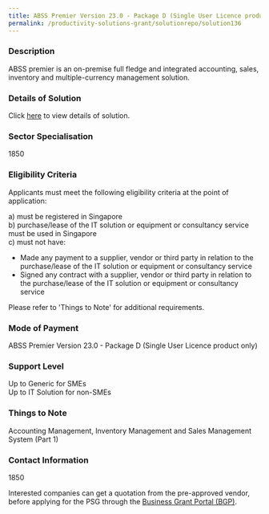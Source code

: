 ```yaml
---
title: ABSS Premier Version 23.0 - Package D (Single User Licence product only)
permalink: /productivity-solutions-grant/solutionrepo/solution136
---
```


### Description

ABSS premier is an on-premise full fledge and integrated accounting, sales, inventory and multiple-currency management solution.

### Details of Solution

Click <a href='Andre Corporate Pte Ltd' target='_blank' rel='noopener'>here</a> to view details of solution.

### Sector Specialisation

 1850 

### Eligibility Criteria

Applicants must meet the following eligibility criteria at the point of application:

a) must be registered in Singapore <br>
b) purchase/lease of the IT solution or equipment or consultancy service must be used in Singapore <br>
c) must not have:
- Made any payment to a supplier, vendor or third party in relation to the purchase/lease of the IT solution or equipment or consultancy service
- Signed any contract with a supplier, vendor or third party in relation to the purchase/lease of the IT solution or equipment or consultancy service

Please refer to 'Things to Note' for additional requirements.

### Mode of Payment
ABSS Premier Version 23.0 - Package D (Single User Licence product only)

### Support Level
Up to Generic for SMEs <br>
Up to IT Solution for non-SMEs

### Things to Note
Accounting Management, Inventory Management and Sales Management System (Part 1)

### Contact Information
1850

Interested companies can get a quotation from the pre-approved vendor, before applying for the PSG through the <a target='_blank' rel='noopener' href='https://www.businessgrants.gov.sg/'>Business Grant Portal (BGP)</a>.
